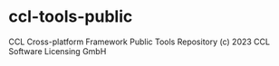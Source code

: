 # ccl-tools-public
CCL Cross-platform Framework Public Tools Repository (c) 2023 CCL Software Licensing GmbH
